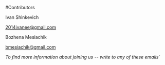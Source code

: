 #Contributors

Ivan Shinkevich

2014ivanee@gmail.com

Bozhena Mesiachik

bmesiachik@gmail.com

_To find more information about joining us -- write to any of these emails_`
